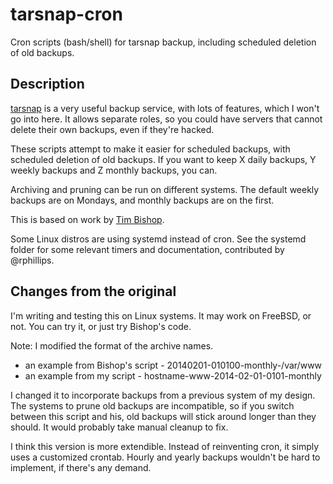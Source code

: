 tarsnap-cron
============

Cron scripts (bash/shell) for tarsnap backup, including scheduled deletion of old backups.

Description
-----------

[tarsnap][tarsnap] is a very useful backup service, with lots of features, which I won't go into here. It allows separate roles, so you could have servers that cannot delete their own backups, even if they're hacked. 

These scripts attempt to make it easier for scheduled backups, with scheduled deletion of old backups. If you want to keep X daily backups, Y weekly backups and Z monthly backups, you can.

Archiving and pruning can be run on different systems. The default weekly backups are on Mondays, and monthly backups are on the first. 

This is based on work by [Tim Bishop][bishop]. 

Some Linux distros are using systemd instead of cron. See the systemd folder for some relevant timers and documentation, contributed by @rphillips.


Changes from the original
-------------------------

I'm writing and testing this on Linux systems. It may work on FreeBSD, or not. You can try it, or just try Bishop's code. 

Note: I modified the format of the archive names. 
* an example from Bishop's script - 20140201-010100-monthly-/var/www
* an example from my script - hostname-www-2014-02-01-0101-monthly

I changed it to incorporate backups from a previous system of my design. The systems to prune old backups are incompatible, so if you switch between this script and his, old backups will stick around longer than they should. It would probably take manual cleanup to fix. 

I think this version is more extendible. Instead of reinventing cron, it simply uses a customized crontab. Hourly and yearly backups wouldn't be hard to implement, if there's any demand. 

[tarsnap]: http://www.tarsnap.com 
[bishop]: http://www.bishnet.net/tim/blog/2009/01/28/automating-tarsnap-backups/
